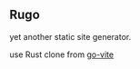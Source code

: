 ## Rugo

yet another static site generator.

use Rust clone from [go-vite](https://github.com/icyphox/go-vite)